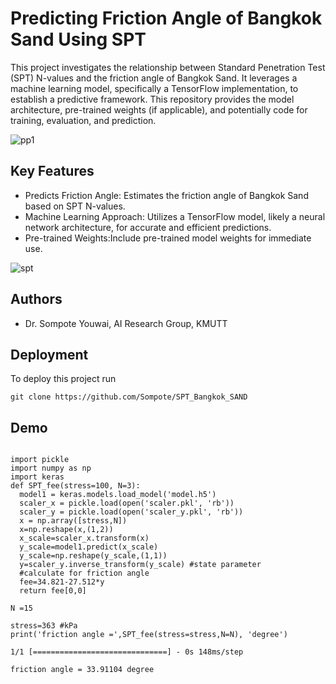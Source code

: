 # Predicting Friction Angle of Bangkok Sand Using SPT

This project investigates the relationship between Standard Penetration Test (SPT) N-values and the friction angle of Bangkok Sand. It leverages a machine learning model, specifically a TensorFlow implementation, to establish a predictive framework. This repository provides the model architecture, pre-trained weights (if applicable), and potentially code for training, evaluation, and prediction.

![pp1](https://github.com/Sompote/SPT_Bangkok_SAND/assets/62241733/2e0d746c-8b94-49ac-a0fa-409b1e92a47f)

## Key Features

* Predicts Friction Angle: Estimates the friction angle of Bangkok Sand based on SPT N-values.
* Machine Learning Approach: Utilizes a TensorFlow model, likely a neural network architecture, for accurate and efficient predictions.
* Pre-trained Weights:Include pre-trained model weights for immediate use.

![spt](https://github.com/Sompote/SPT_Bangkok_SAND/assets/62241733/705b7934-4ff0-4e98-9516-fbc173493407)



## Authors

- Dr. Sompote Youwai, AI Research Group, KMUTT


## Deployment

To deploy this project run
```
git clone https://github.com/Sompote/SPT_Bangkok_SAND
```



## Demo
```

import pickle
import numpy as np
import keras
def SPT_fee(stress=100, N=3):
  model1 = keras.models.load_model('model.h5')
  scaler_x = pickle.load(open('scaler.pkl', 'rb'))
  scaler_y = pickle.load(open('scaler_y.pkl', 'rb'))
  x = np.array([stress,N])
  x=np.reshape(x,(1,2))
  x_scale=scaler_x.transform(x)
  y_scale=model1.predict(x_scale)
  y_scale=np.reshape(y_scale,(1,1))
  y=scaler_y.inverse_transform(y_scale) #state parameter
  #calculate for friction angle
  fee=34.821-27.512*y
  return fee[0,0]
```

```
N =15

stress=363 #kPa
print('friction angle =',SPT_fee(stress=stress,N=N), 'degree')
```
```
1/1 [==============================] - 0s 148ms/step

friction angle = 33.91104 degree
```

